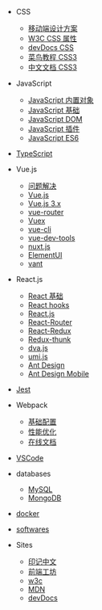 - CSS
  - [移动端设计方案](/css/README)
  - [W3C CSS 属性](https://www.w3school.com.cn/css/index.asp)
  - [devDocs CSS](https://devdocs.io/css/)
  - [菜鸟教程 CSS3](https://www.runoob.com/css/css-intro.html)
  - [中文文档 CSS3](http://caibaojian.com/css3/)

- JavaScript
  - [JavaScript 内置对象](/js/objects/README)
  - [JavaScript 基础](https://www.yuque.com/liaohui5/js-base)
  - [JavaScript DOM](https://www.yuque.com/liaohui5/js-dom)
  - [JavaScript 插件](/js/plugins/README)
  - [JavaScript ES6](https://es6.ruanyifeng.com/)

- [TypeScript](/ts/README)

- Vue.js

  - [问题解决](/vue/README)
  - [Vue.js](https://cn.vuejs.org/v2/guide/index.html)
  - [Vue.js 3.x](https://v3.cn.vuejs.org/guide/introduction.html)
  - [vue-router](https://router.vuejs.org/zh/installation.html)
  - [Vuex](https://vut1ex.vuejs.org/zh/installation.html)
  - [vue-cli](https://cli.vuejs.org/zh/guide/installation.html)
  - [vue-dev-tools](https://github.com/vuejs/vue-devtools)
  - [nuxt.js](https://www.nuxtjs.cn/guide/installation)
  - [ElementUI](https://element.eleme.cn/#/zh-CN/component/installation)
  - [vant](https://youzan.github.io/vant/#/zh-CN/quickstart)

- React.js

  - [React 基础](/react/base/jsx)
  - [React hooks](/react/hooks/why-react-hooks)
  - [React.js](https://reactjs.bootcss.com/docs/getting-started.html)
  - [React-Router](https://reactrouter.com/web/guides/quick-start)
  - [React-Redux](http://cn.redux.js.org/docs/react-redux/)
  - [Redux-thunk](https://github.com/reduxjs/redux-thunk)
  - [dva.js](https://dvajs.com/guide/)
  - [umi.js](https://umijs.org/zh-CN/docs)
  - [Ant Design](https://ant.design/components/overview-cn/)
  - [Ant Design Mobile](https://mobile.ant.design/docs/react/introduce-cn)

- [Jest](/jest/1.install)

- Webpack

  - [基础配置](/webpack/base/base-run)
  - [性能优化](/webpack/optimize/1-tree-shaking)
  <!-- - [原理探究](/webpack/source/README) -->
  - [在线文档](https://webpack.docschina.org/concepts/)

- [VSCode](/vscode/install)

- databases

  - [MySQL](/db/mysql/README.md)
  - [MongoDB](/db/mongo/README.md)

- [docker](/docker/1_install_env)

- [softwares](/softwares/README.md)

- Sites
  - [印记中文](https://docschina.org/)
  - [前端工坊](https://www.javascript.fun/)
  - [w3c](https://www.w3school.com.cn/index.html)
  - [MDN](https://developer.mozilla.org/zh-CN/)
  - [devDocs](https://devdocs.io/)
